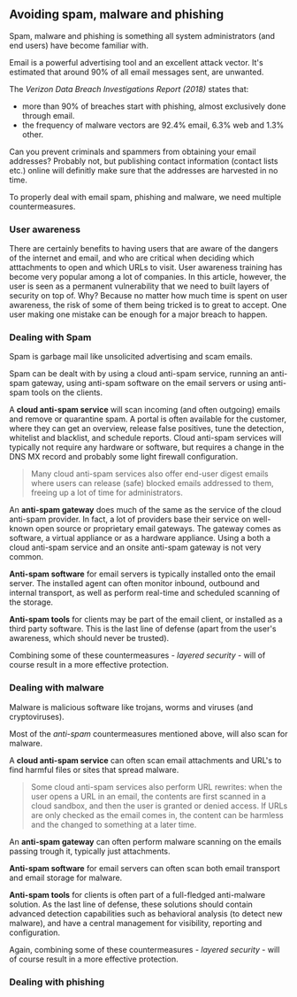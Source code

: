 


## Avoiding spam, malware and phishing

Spam, malware and phishing is something all system administrators (and end users) have become familiar with.

Email is a powerful advertising tool and an excellent attack vector. It's estimated that around 90% of all email messages sent, are unwanted. 

The *Verizon Data Breach Investigations Report (2018)* states that:

  - more than 90% of breaches start with phishing, almost exclusively done through email.
  - the frequency of malware vectors are 92.4% email, 6.3% web and 1.3% other.

Can you prevent criminals and spammers from obtaining your email addresses? Probably not, but publishing contact information (contact lists etc.) online will definitly make sure that the addresses are harvested in no time. 

To properly deal with email spam, phishing and malware, we need multiple countermeasures.

### User awareness

There are certainly benefits to having users that are aware of the dangers of the internet and email, and who are critical when deciding which atttachments to open and which URLs to visit. User awareness training has become very popular among a lot of companies. In this article, however, the user is seen as a permanent vulnerability that we need to built layers of security on top of. Why? Because no matter how much time is spent on user awareness, the risk of some of them being tricked is to great to accept. One user making one mistake can be enough for a major breach to happen.


### Dealing with Spam

Spam is garbage mail like unsolicited advertising and scam emails.

Spam can be dealt with by using a cloud anti-spam service, running an anti-spam gateway, using anti-spam software on the email servers or using anti-spam tools on the clients.

A **cloud anti-spam service** will scan incoming (and often outgoing) emails and remove or quarantine spam. 
A portal is often available for the customer, where they can get an overview, release false positives, tune the detection, whitelist and blacklist, and schedule reports.
Cloud anti-spam services will typically not require any hardware or software, but requires a change in the DNS MX record and probably some light firewall configuration.

> Many cloud anti-spam services also offer end-user digest emails where users can release (safe) blocked emails addressed to them, freeing up a lot of time for administrators.

An **anti-spam gateway** does much of the same as the service of the cloud anti-spam provider. In fact, a lot of providers base their service on well-known open source or proprietary email gateways.
The gateway comes as software, a virtual appliance or as a hardware appliance. Using a both a cloud anti-spam service and an onsite anti-spam gateway is not very common.

**Anti-spam software** for email servers is typically installed onto the email server. The installed agent can often monitor inbound, outbound and internal transport, as well as perform real-time and scheduled scanning of the storage.

**Anti-spam tools** for clients may be part of the email client, or installed as a third party software. This is the last line of defense (apart from the user's awareness, which should never be trusted).

Combining some of these countermeasures - *layered security* - will of course result in a more effective protection.


### Dealing with malware

Malware is malicious software like trojans, worms and viruses (and cryptoviruses).

Most of the *anti-spam* countermeasures mentioned above, will also scan for malware.

A **cloud anti-spam service** can often scan email attachments and URL's to find harmful files or sites that spread malware.

> Some cloud anti-spam services also perform URL rewrites: when the user opens a URL in an email, the contents are first scanned in a cloud sandbox, and then the user is granted or denied access.
> If URLs are only checked as the email comes in, the content can be harmless and the changed to something at a later time.

An **anti-spam gateway** can often perform malware scanning on the emails passing trough it, typically just attachments.

**Anti-spam software** for email servers can often scan both email transport and email storage for malware.

**Anti-spam tools** for clients is often part of a full-fledged anti-malware solution. As the last line of defense, these solutions should contain advanced detection capabilities such as behavioral analysis (to detect new malware), and have a central management for visibility, reporting and configuration.

Again, combining some of these countermeasures - *layered security* - will of course result in a more effective protection.


### Dealing with phishing








